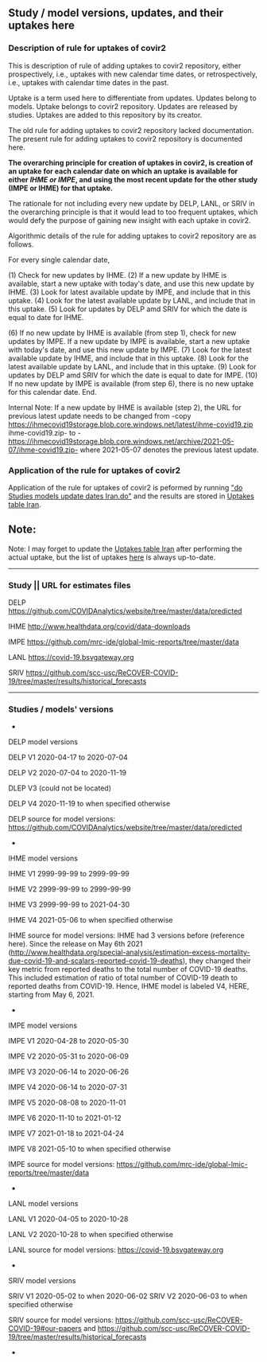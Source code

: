 ## Study / model versions, updates, and their uptakes here


### Description of rule for uptakes of covir2

This is description of rule of adding uptakes to covir2 repository, either prospectively, i.e., uptakes with new calendar time dates, or retrospectively, i.e., uptakes with calendar time dates in the past. 

Uptake is a term used here to differentiate from updates. Updates belong to models. Uptake belongs to covir2 repository. Updates are released by studies. Uptakes are added to this repository by its creator. 

The old rule for adding uptakes to covir2 repository lacked documentation. The present rule for adding uptakes to covir2 repository is documented here. 

**The overarching principle for creation of uptakes in covir2, is creation of an uptake for each calendar date on which an uptake is available for either _IHME or IMPE_, and using the most recent update for the other study (IMPE or IHME) for that uptake.**

The rationale for not including every new update by DELP, LANL, or SRIV in the overarching principle is that it would lead to too frequent uptakes, which would defy the purpose of gaining new insight with each uptake in covir2. 

Algorithmic details of the rule for adding uptakes to covir2 repository are as follows. 


For every single calendar date, 

(1) Check for new updates by IHME.
(2) If a new update by IHME is available, start a new uptake with today's date, and use this new update by IHME.
(3) Look for latest available update by IMPE, and include that in this uptake.
(4) Look for the latest available update by LANL, and include that in this uptake.
(5) Look for updates by DELP amd SRIV for which the date is equal to date for IHME. 

(6) If no new update by IHME is available (from step 1), check for new updates by IMPE. If a new update by IMPE is available, start a new uptake with today's date, and use this new update by IMPE.
(7) Look for the latest available update by IHME, and include that in this uptake.
(8) Look for the latest available update by LANL, and include that in this uptake. 
(9) Look for updates by DELP amd SRIV for which the date is equal to date for IMPE.
(10) If no new update by IMPE is available (from step 6), there is no new uptake for this calendar date. End. 

Internal Note: If a new update by IHME is available (step 2), the URL for previous latest update needs to be changed from -copy https://ihmecovid19storage.blob.core.windows.net/latest/ihme-covid19.zip ihme-covid19.zip- to -https://ihmecovid19storage.blob.core.windows.net/archive/2021-05-07/ihme-covid19.zip- where 2021-05-07 denotes the previous latest update.


### Application of the rule for uptakes of covir2

Application of the rule for uptakes of covir2 is peformed by running ["do Studies models update dates Iran.do"](https://github.com/pourmalek/covir2/blob/main/setup/do%20Studies%20models%20update%20dates%20Iran.do) and the results are stored in [Uptakes table Iran](https://github.com/pourmalek/covir2/blob/main/setup/Uptakes%20table%20Iran.csv).


## Note:
Note: I may forget to update the [Uptakes table Iran](https://github.com/pourmalek/covir2/blob/main/setup/Uptakes%20table%20Iran.csv) after performing the actual uptake, but the list of uptakes [here]( https://github.com/pourmalek/covir2#نتایج) is always up-to-date.

*****************

### Study || URL for estimates files

DELP https://github.com/COVIDAnalytics/website/tree/master/data/predicted

IHME http://www.healthdata.org/covid/data-downloads

IMPE https://github.com/mrc-ide/global-lmic-reports/tree/master/data

LANL https://covid-19.bsvgateway.org

SRIV https://github.com/scc-usc/ReCOVER-COVID-19/tree/master/results/historical_forecasts


*****************

### Studies / models' versions

*
DELP model versions

DELP V1 2020-04-17 to 2020-07-04

DELP V2 2020-07-04 to 2020-11-19

DLEP V3 (could not be located)

DELP V4 2020-11-19 to when specified otherwise

DELP source for model versions: https://github.com/COVIDAnalytics/website/tree/master/data/predicted

*

IHME model versions

IHME V1 2999-99-99 to 2999-99-99

IHME V2 2999-99-99 to 2999-99-99

IHME V3 2999-99-99 to 2021-04-30 

IHME V4 2021-05-06 to when specified otherwise


IHME source for model versions: IHME had 3 versions before (reference here). Since the release on May 6th 2021 (http://www.healthdata.org/special-analysis/estimation-excess-mortality-due-covid-19-and-scalars-reported-covid-19-deaths), they  changed their key metric from reported deaths to the total number of COVID-19 deaths. This included estimation of ratio of total number of COVID-19 death to reported deaths from COVID-19. Hence, IHME model is labeled V4, HERE, starting from May 6, 2021.

* 

IMPE model versions

IMPE V1 2020-04-28 to 2020-05-30

IMPE V2 2020-05-31 to 2020-06-09

IMPE V3 2020-06-14 to 2020-06-26

IMPE V4 2020-06-14 to 2020-07-31

IMPE V5 2020-08-08 to 2020-11-01

IMPE V6 2020-11-10 to 2021-01-12

IMPE V7 2021-01-18 to 2021-04-24

IMPE V8 2021-05-10 to when specified otherwise

IMPE source for model versions: https://github.com/mrc-ide/global-lmic-reports/tree/master/data

*

LANL model versions

LANL V1 2020-04-05 to 2020-10-28

LANL V2 2020-10-28 to when specified otherwise

LANL source for model versions: https://covid-19.bsvgateway.org

* 

SRIV model versions

SRIV V1 2020-05-02 to when 2020-06-02
SRIV V2 2020-06-03 to when specified otherwise

SRIV source for model versions: https://github.com/scc-usc/ReCOVER-COVID-19#our-papers and https://github.com/scc-usc/ReCOVER-COVID-19/tree/master/results/historical_forecasts

*



